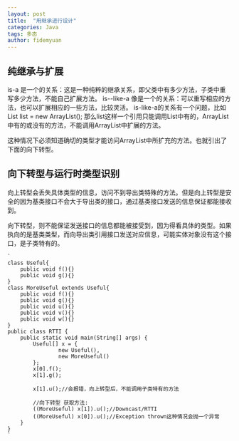 ```yaml
---
layout: post
title:  "用继承进行设计"
categories: Java
tags: 多态
author: fidemyuan
---
```


## 纯继承与扩展

is-a 是一个的关系：这是一种纯粹的继承关系，即父类中有多少方法，子类中重写多少方法，不能自己扩展方法。
is--like-a 像是一个的关系：可以重写相应的方法，也可以扩展相应的一些方法，比较灵活。
is-like-a的关系有一个问题，比如List list = new ArrayList(); 那么list这样一个引用只能调用List中有的，ArrayList中有的或没有的方法，不能调用ArrayList中扩展的方法。

这种情况下必须知道确切的类型才能访问ArrayList中所扩充的方法。也就引出了下面的向下转型。

## 向下转型与运行时类型识别

向上转型会丢失具体类型的信息，访问不到导出类特殊的方法。但是向上转型是安全的因为基类接口不会大于导出类的接口，通过基类接口发送的信息保证都能接收到。

向下转型，则不能保证发送接口的信息都能被接受到，因为得看具体的类型。如果执向的是基类类型，而向导出类引用接口发送对应信息，可能实体对象没有这个接口，是子类特有的。
	
	`
	class Useful{
		public void f(){}
		public void g(){}
	}
	class MoreUseful extends Useful{
		public void f(){}
		public void g(){}
		public void u(){}
		public void v(){}
		public void w(){}
	}
	public class RTTI {
		public static void main(String[] args) {
			Useful[] x = {
					new Useful(),
					new MoreUseful()
			};
			x[0].f();
			x[1].g();

			x[1].u();//会报错，向上转型后，不能调用子类特有的方法
			
			//向下转型 获取方法:
			((MoreUseful) x[1]).u();//Downcast/RTTI
			((MoreUseful) x[0]).u();//Exception thrown这种情况会抛一个异常
		}
	}
	`

